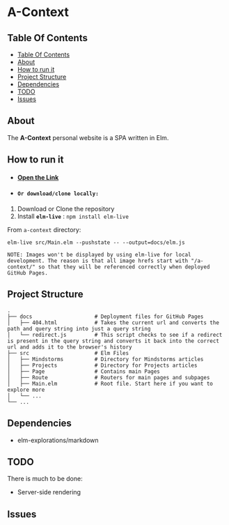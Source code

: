 # A-Context

## Table Of Contents

  - [Table Of Contents](#table-of-contents)
  - [About](#about)
  - [How to run it](#how-to-run-it)
  - [Project Structure](#project-structure)
  - [Dependencies](#dependencies)
  - [TODO](#todo)
  - [Issues](#issues)

## About

The **A-Context** personal website is a SPA written in Elm. 



## How to run it

- #### [Open the Link](https://andyfv.github.io/a-context/)


- #### `Or download/clone locally:`

1) Download or Clone the repository
2) Install **`elm-live`** : `npm install elm-live` 

From `a-context` directory:

    elm-live src/Main.elm --pushstate -- --output=docs/elm.js

`NOTE: Images won't be displayed by using elm-live for local development. The reason is that all image hrefs start with "/a-context/" so that they will be referenced correctly when deployed GitHub Pages.`


## Project Structure

    .
    ├── docs                    # Deployment files for GitHub Pages
    │   ├── 404.html            # Takes the current url and converts the path and query string into just a query string
    │   └── redirect.js         # This script checks to see if a redirect is present in the query string and converts it back into the correct url and adds it to the browser's history
    ├── src                     # Elm Files
    │   ├── Mindstorms          # Directory for Mindstorms articles
    │   ├── Projects            # Directory for Projects articles
    │   ├── Page                # Contains main Pages
    │   ├── Route               # Routers for main pages and subpages
    │   ├── Main.elm            # Root file. Start here if you want to explore more
    │   └── ...
    └── ...

## Dependencies

* elm-explorations/markdown

## TODO

There is much to be done: 

* Server-side rendering

## Issues

